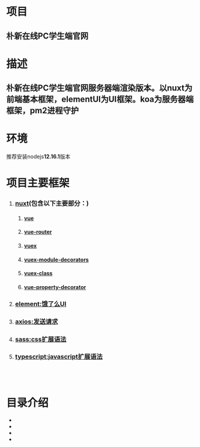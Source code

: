 # 项目
## 朴新在线PC学生端官网

# 描述
## 朴新在线PC学生端官网服务器端渲染版本。以nuxt为前端基本框架，elementUI为UI框架。koa为服务器端框架，pm2进程守护

# 环境
推荐安装nodejs**12.16.1**版本

# 项目主要框架
1. ### [nuxt](https://zh.nuxtjs.org/guide/installation/)(包含以下主要部分：)
    1. #### [vue](https://cn.vuejs.org/v2/guide/index.html)
    1. #### [vue-router](https://router.vuejs.org/zh/)
    1. #### [vuex](https://vuex.vuejs.org/zh/guide/)
    1. #### [vuex-module-decorators](https://github.com/championswimmer/vuex-module-decorators)
    1. #### [vuex-class](https://github.com/ktsn/vuex-class)
    1. #### [vue-property-decorator](https://github.com/kaorun343/vue-property-decorator)

1. ### [element:饿了么UI](http://element-cn.eleme.io/#/zh-CN/component/installation)

1. ### [axios:发送请求](https://github.com/axios/axios)

1. ### [sass:css扩展语法](https://www.sass.hk/docs/)

1. ### [typescript:javascript扩展语法](https://ts.xcatliu.com/)

<br>
<br>

# 目录介绍
- 
- 
- 
- 